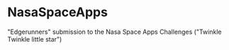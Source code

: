 # NasaSpaceApps
"Edgerunners" submission to the Nasa Space Apps Challenges ("Twinkle Twinkle little star")
